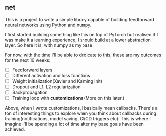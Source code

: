 ## net

This is a project to write a simple library capable of building feedforward neural networks using Python and numpy.

I first started building something like this on top of PyTorch but realised if I was make it a learning experience, I should build at a lower abstraction layer. So here it is, with numpy as my base

For now, with the time I'll be able to dedicate to this, these are my outcomes for the next 10 weeks:

- [ ] Feedforward layers
- [ ] Different activation and loss functions
- [ ] Weight initialization(Xavier and Kaiming Init)
- [ ] Dropout and L1, L2 regularization
- [ ] Backpropagation
- [ ] Training loop with **customizations** (More on this later.)

Above, when I wrote customizations, I basically mean callbacks. There's a ton of interesting things to explore when you think about callbacks during training(notifications, model saving, CI/CD triggers etc). This is where I imagine I'll be spending a lot of time after my base goals have been achieved.

